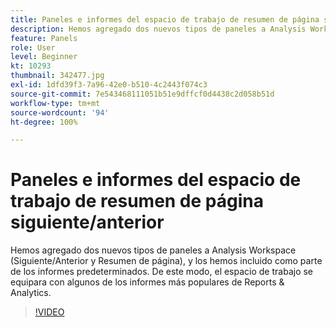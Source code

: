 ```yaml
---
title: Paneles e informes del espacio de trabajo de resumen de página siguiente/anterior
description: Hemos agregado dos nuevos tipos de paneles a Analysis Workspace (Siguiente/Anterior y Resumen de página), y los hemos incluido como parte de los informes predeterminados. De este modo, el espacio de trabajo se equipara con algunos de los informes más populares de Reports & Analytics.
feature: Panels
role: User
level: Beginner
kt: 10293
thumbnail: 342477.jpg
exl-id: 1dfd39f3-7a96-42e0-b510-4c2443f074c3
source-git-commit: 7e543468111051b51e9dffcf0d4438c2d058b51d
workflow-type: tm+mt
source-wordcount: '94'
ht-degree: 100%

---
```


# Paneles e informes del espacio de trabajo de resumen de página siguiente/anterior

Hemos agregado dos nuevos tipos de paneles a Analysis Workspace (Siguiente/Anterior y Resumen de página), y los hemos incluido como parte de los informes predeterminados. De este modo, el espacio de trabajo se equipara con algunos de los informes más populares de Reports &amp; Analytics.

>[!VIDEO](https://video.tv.adobe.com/v/342477/?quality=12&learn=on)
